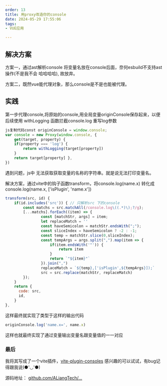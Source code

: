 ```yaml
---
order: 13
title: 用proxy改造你的console
date: 2024-05-29 17:55:06
tags:
- VUE应用

---
```

## 解决方案

方案一，通过ast解析console 将变量名放在console后面，奈何esbuild不支持ast操作(不是我不会 哈哈哈哈), 故放弃。

方案二，既然vue能代理对象，那么console是不是也能被代理。

## 实践

第一步代理console,将原始的console,用全局变量originConsole保存起来，以便后续使用 withLogging 函数拦截console.log 重写log参数

```js
js复制代码const originConsole = window.console; 
var console = new Proxy(window.console, { 
    get(target, property) { 
    if(property === 'log') { 
        return withLogging(target[property]) 
    } 
    return target[property] }, 
})
```

遇到问题，js中 无法获取获取变量的名称的字符串。就是说无法打印变量名。

解决方案，通过vite中的钩子函数transform，将console.log(name.x) 转化成 console.log(name.x, ['isPlugin', 'name.x'])

```js
transform(src, id) {
    if(id.includes('src')) { // 只解析src 下的console
        const matchs = src.matchAll(/console.log\((.*)\);?/g);
        [...matchs].forEach((item) => {
                const [matchStr, args] = item;
                let replaceMatch = ''
                const haveSemicolon = matchStr.endsWith(";"); 
                const sliceIndex = haveSemicolon ? -2 : -1;
                const temp = matchStr.slice(0,sliceIndex); 
                const tempArgs = args.split(",").map(item => {
                    if(item.endsWith('"')) {
                        return item
                    }
                    return `"${item}"`
                }).join(",")
                replaceMatch = `${temp},['isPlugin',${tempArgs}]);`
                src = src.replace(matchStr, replaceMatch)
        });
    }
    return {
      code: src,
      id,
    }
},
```

这样最终就实现了类型于这样的输出代码

```js
originConsole.log('name.x=', name.x)
```

这样也就最终实现了通过变量输出变量名跟变量值的一一对应

### 最后

我将其写成了一个vite插件，[vite-plugin-consoles](https://link.juejin.cn?target=https%3A%2F%2Fwww.npmjs.com%2Fpackage%2Fvite-plugin-consoles) 感兴趣的可以试试，有bug记得跟我说(●'◡'●)

源码地址： [github.com/ALiangTech/…](https://link.juejin.cn?target=https%3A%2F%2Fgithub.com%2FALiangTech%2Fvite-plugin-consoles%23readme)
